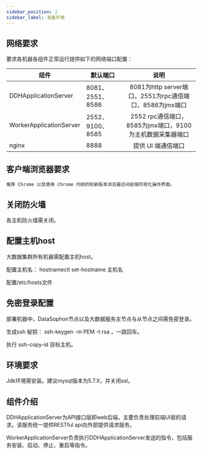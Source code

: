 ```yaml
---
sidebar_position: 2
sidebar_label: 准备环境
---
```


## 网络要求
要求各机器各组件正常运行提供如下的网络端口配置：

| **组件**                | **默认端口**     |                         **说明**                          |
| ----------------------- | ---------------- | :-------------------------------------------------------: |
| DDHApplicationServer    | 8081、2551、8586 |  8081为http server端口，2551为rpc通信端口，8586为jmx端口  |
| WorkerApplicationServer | 2552、9100、8585 | 2552 rpc通信端口，8585为jmx端口，9100为主机数据采集器端口 |
| nginx                   | 8888             |                    提供 UI 端通信端口                     |

## 客户端浏览器要求
```
推荐 Chrome 以及使用 Chrome 内核的较新版本浏览器访问前端可视化操作界面。
```
## 关闭防火墙

各主机防火墙需关闭。

## 配置主机host

大数据集群所有机器需配置主机host。

配置主机名： hostnamectl set-hostname  主机名

配置/etc/hosts文件

## 免密登录配置
部署机器中，DataSophon节点以及大数据服务主节点与从节点之间需免密登录。

生成ssh 秘钥： ssh-keygen -m PEM -t rsa ，一路回车。

执行 ssh-copy-id 目标主机。

## 环境要求
Jdk环境需安装。建议mysql版本为5.7.X，并关闭ssl。

## 组件介绍

DDHApplicationServer为API接口层即web后端，主要负责处理前端UI层的请求。该服务统一提供RESTful api向外部提供请求服务。 

WorkerApplicationServer负责执行DDHApplicationServer发送的指令，包括服务安装、启动、停止、重启等指令。